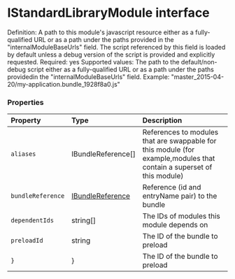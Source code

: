 # IStandardLibraryModule interface





Definition: A path to this module's javascript resource either as a fully-qualified URL or as a path under the 
paths provided in the "internalModuleBaseUrls" field. The script referenced by this field is loaded by default 
unless a debug version of the script is provided and explicitly requested. 
Required: yes 
Supported values: The path to the default/non-debug script either as a fully-qualified URL or as a path under the 
paths providedin the "internalModuleBaseUrls" field. 
Example: "master_2015-04-20/my-application.bundle_1928f8a0.js"




### Properties

| Property	   | Type	| Description|
|:-------------|:-------|:-----------|
|`aliases`      | IBundleReference[] | References to modules that are swappable for this module (for example,modules that contain a superset of  this module) |
|`bundleReference`      | [IBundleReference](IBundleReference.md) | Reference (id and entryName pair) to the bundle |
|`dependentIds`      | string[] | The IDs of modules this module depends on |
|`preloadId`      | string | The ID of the bundle to preload |
|`}`      | } | The ID of the bundle to preload |




